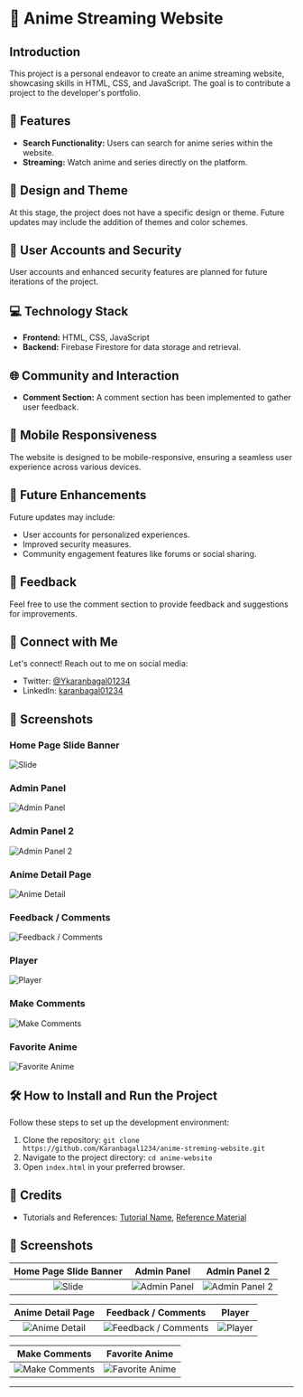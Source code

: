 # 🌟 Anime Streaming Website

## Introduction

This project is a personal endeavor to create an anime streaming website, showcasing skills in HTML, CSS, and JavaScript. The goal is to contribute a project to the developer's portfolio.

## 🚀 Features

- **Search Functionality:** Users can search for anime series within the website.
- **Streaming:** Watch anime and series directly on the platform.

## 🎨 Design and Theme

At this stage, the project does not have a specific design or theme. Future updates may include the addition of themes and color schemes.

## 👥 User Accounts and Security

User accounts and enhanced security features are planned for future iterations of the project.

## 💻 Technology Stack

- **Frontend:** HTML, CSS, JavaScript
- **Backend:** Firebase Firestore for data storage and retrieval.

## 🌐 Community and Interaction

- **Comment Section:** A comment section has been implemented to gather user feedback.

## 📱 Mobile Responsiveness

The website is designed to be mobile-responsive, ensuring a seamless user experience across various devices.

## 🚀 Future Enhancements

Future updates may include:
- User accounts for personalized experiences.
- Improved security measures.
- Community engagement features like forums or social sharing.

## 📢 Feedback

Feel free to use the comment section to provide feedback and suggestions for improvements.

## 📣 Connect with Me

Let's connect! Reach out to me on social media:
- Twitter: [@Ykaranbagal01234](https://twitter.com/karanbagal01234)
- LinkedIn: [karanbagal01234](https://www.linkedin.com/in/karanbagal01234/)

## 📸 Screenshots

### Home Page Slide Banner
![Slide](https://drive.google.com/uc?id=1_NOH6vRaUeNuXMoD2Xw_2RsyHIIFCkDA)

### Admin Panel
![Admin Panel](https://drive.google.com/uc?id=1OXwbDr3xhIpMo8lHLvzHE5Urf542pcmp)

### Admin Panel 2
![Admin Panel 2](https://drive.google.com/uc?id=19WTREsuMX-VS43lJmAaDCr41WTWjZK5e)

### Anime Detail Page
![Anime Detail](https://drive.google.com/uc?id=1w9ZE0B0d-3Ne3S5gxwmPAui7FC8zqJmL)

### Feedback / Comments
![Feedback / Comments](https://drive.google.com/uc?id=1B82PuiOcBLCY8XcZFA5rCQdIe5WzwkUe)

### Player
![Player](https://drive.google.com/uc?id=1QkrcnfFJKT2gYAJ_M5R4EPfeQsRSt5Kb)

### Make Comments
![Make Comments](https://drive.google.com/uc?id=1Y48fIKbrOrm0EDl3iRXkhB9XyMtI-Ntj)

### Favorite Anime
![Favorite Anime](https://drive.google.com/uc?id=1Pktiy8k22W7Ntpwj_aQI4Ua17UGAFRhG)



## 🛠️ How to Install and Run the Project

Follow these steps to set up the development environment:

1. Clone the repository: `git clone https://github.com/Karanbagal1234/anime-streming-website.git`
2. Navigate to the project directory: `cd anime-website`
3. Open `index.html` in your preferred browser.



## 📝 Credits

- Tutorials and References: [Tutorial Name](link_to_tutorial), [Reference Material](link_to_reference)
## 📸 Screenshots

| Home Page Slide Banner | Admin Panel | Admin Panel 2 |
|:-----------------------:|:------------:|:-------------:|
| ![Slide](https://drive.google.com/uc?id=1_NOH6vRaUeNuXMoD2Xw_2RsyHIIFCkDA) | ![Admin Panel](https://drive.google.com/uc?id=1OXwbDr3xhIpMo8lHLvzHE5Urf542pcmp) | ![Admin Panel 2](https://drive.google.com/uc?id=19WTREsuMX-VS43lJmAaDCr41WTWjZK5e) |

| Anime Detail Page | Feedback / Comments | Player |
|:------------------:|:---------------------:|:------:|
| ![Anime Detail](https://drive.google.com/uc?id=1w9ZE0B0d-3Ne3S5gxwmPAui7FC8zqJmL) | ![Feedback / Comments](https://drive.google.com/uc?id=1B82PuiOcBLCY8XcZFA5rCQdIe5WzwkUe) | ![Player](https://drive.google.com/uc?id=1QkrcnfFJKT2gYAJ_M5R4EPfeQsRSt5Kb) |

| Make Comments | Favorite Anime |
|:--------------:|:--------------:|
| ![Make Comments](https://drive.google.com/uc?id=1Y48fIKbrOrm0EDl3iRXkhB9XyMtI-Ntj) | ![Favorite Anime](https://drive.google.com/uc?id=1Pktiy8k22W7Ntpwj_aQI4Ua17UGAFRhG) |

---
